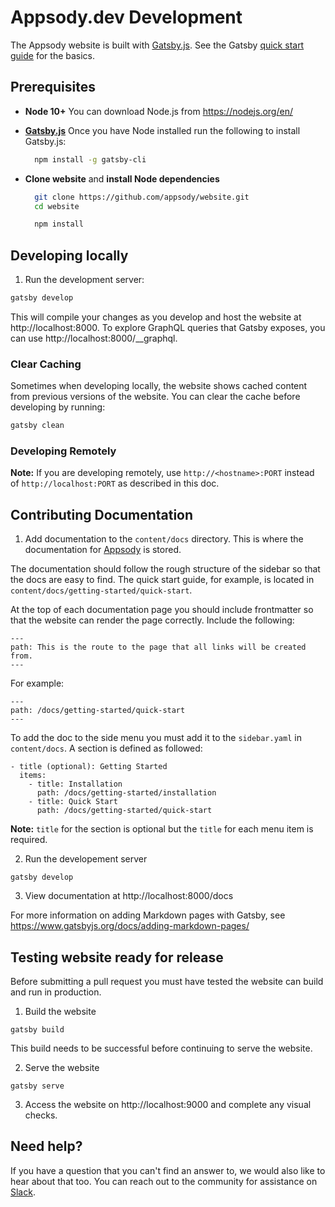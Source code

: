 # Appsody.dev Development

The Appsody website is built with [Gatsby.js](https://www.gatsbyjs.org/). See the Gatsby [quick start guide](https://www.gatsbyjs.org/docs/quick-start) for the basics.

## Prerequisites

- **Node 10+**
  You can download Node.js from https://nodejs.org/en/
  
- [**Gatsby.js**](https://www.gatsbyjs.org)
  Once you have Node installed run the following to install Gatsby.js:
  ``` bash
    npm install -g gatsby-cli
  ```
- **Clone website** and **install Node dependencies**
  ``` bash
    git clone https://github.com/appsody/website.git
    cd website

    npm install
  ```

## Developing locally

1. Run the development server:

``` bash
gatsby develop
```

This will compile your changes as you develop and host the website at http://localhost:8000. To explore GraphQL queries that Gatsby exposes, you can use http://localhost:8000/__graphql.

### Clear Caching
Sometimes when developing locally, the website shows cached content from previous versions of the website. You can clear the cache before developing by running:

``` bash
gatsby clean
```

### Developing Remotely
**Note:** If you are developing remotely, use `http://<hostname>:PORT` instead of `http://localhost:PORT` as described in this doc.

## Contributing Documentation
1. Add documentation to the `content/docs` directory. This is where the documentation for [Appsody](https://appsody.dev/docs) is stored.

The documentation should follow the rough structure of the sidebar so that the docs are easy to find. The quick start guide, for example, is located in `content/docs/getting-started/quick-start`.

At the top of each documentation page you should include frontmatter so that the website can render the page correctly. Include the following:

```
---
path: This is the route to the page that all links will be created from.
---
```
For example:
```
---
path: /docs/getting-started/quick-start
---
```

To add the doc to the side menu you must add it to the `sidebar.yaml` in `content/docs`. A section is defined as followed:
```
- title (optional): Getting Started
  items:
    - title: Installation
      path: /docs/getting-started/installation
    - title: Quick Start
      path: /docs/getting-started/quick-start
```
**Note:** `title` for the section is optional but the `title` for each menu item is required.

2. Run the developement server
```
gatsby develop
```
3. View documentation at http://localhost:8000/docs

For more information on adding Markdown pages with Gatsby, see https://www.gatsbyjs.org/docs/adding-markdown-pages/

## Testing website ready for release

Before submitting a pull request you must have tested the website can build and run in production.

1. Build the website
```
gatsby build
```
This build needs to be successful before continuing to serve the website.

2. Serve the website
```
gatsby serve
```

3. Access the website on http://localhost:9000 and complete any visual checks.
   
## Need help?
If you have a question that you can't find an answer to, we would also like to hear about that too. You can reach out to the community for assistance on [Slack](https://appsody-slack.eu-gb.mybluemix.net/).
